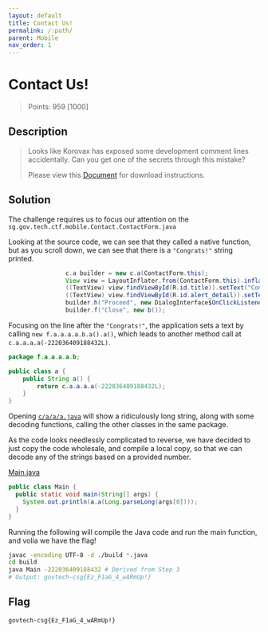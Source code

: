 ```yaml
---
layout: default
title: Contact Us!
permalink: /:path/
parent: Mobile
nav_order: 1
---
```

# Contact Us!

> Points: 959 [1000]

## Description

> Looks like Korovax has exposed some development comment lines accidentally. Can you get one of the secrets through this mistake?
> 
> Please view this [Document](https://docs.google.com/document/d/1GrQ6znlN2Z0tu_uAPAs1qrn6by24I51mq8RIIHmFGDU/edit?usp=sharing) for download instructions.
> 

## Solution
The challenge requires us to focus our attention on the `sg.gov.tech.ctf.mobile.Contact.ContactForm.java` 

Looking at the source code, we can see that they called a native function, but as you scroll down, we can see that there is a `"Congrats!"` string printed.

```java 
                c.a builder = new c.a(ContactForm.this);
                View view = LayoutInflater.from(ContactForm.this).inflate(R.layout.custom_alert, (ViewGroup) null);
                ((TextView) view.findViewById(R.id.title)).setText("Congrats!");
                ((TextView) view.findViewById(R.id.alert_detail)).setText(new f.a.a.a.a.b.a().a());
                builder.h("Proceed", new DialogInterface$OnClickListenerC0070a());
                builder.f("Close", new b());
```

Focusing on the line after the `"Congrats!"`, the application sets a text by calling `new f.a.a.a.a.b.a().a()`, which leads to another method call at `c.a.a.a.a(-222036409188432L)`.

```java
package f.a.a.a.a.b;

public class a {
    public String a() {
        return c.a.a.a.a(-222036409188432L);
    }
}
```

Opening [`c/a/a/a.java`](a.java) will show a ridiculously long string, along with some decoding functions, calling the other classes in the same package. 

As the code looks needlessly complicated to reverse, we have decided to just copy the code wholesale, and compile a local copy, so that we can decode any of the strings based on a provided number.

[Main.java](Main.java)
```java
public class Main {
  public static void main(String[] args) {
    System.out.println(a.a(Long.parseLong(args[0])));
  }
}
```

Running the following will compile the Java code and run the main function, and volia we have the flag!
```sh
javac -encoding UTF-8 -d ./build *.java
cd build
java Main -222036409188432 # Derived from Step 3
# Output: govtech-csg{Ez_F1aG_4_wARmUp!}
```

## Flag
`govtech-csg{Ez_F1aG_4_wARmUp!}`
